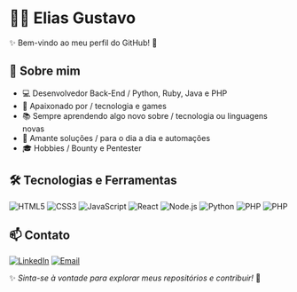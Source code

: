 <h1>👨‍💻 Elias Gustavo</h1>

✨ Bem-vindo ao meu perfil do GitHub! 🚀

## 🔹 Sobre mim
- 💻 Desenvolvedor Back-End / Python, Ruby, Java e PHP
- 🎯 Apaixonado por / tecnologia e games
- 📚 Sempre aprendendo algo novo sobre / tecnologia ou linguagens novas
- 🎨 Amante soluções / para o dia a dia e automações 
- 🎓 Hobbies / Bounty e Pentester

## 🛠️ Tecnologias e Ferramentas

![HTML5](https://img.shields.io/badge/-HTML5-E34F26?style=flat-square&logo=html5&logoColor=white)
![CSS3](https://img.shields.io/badge/-CSS3-1572B6?style=flat-square&logo=css3&logoColor=white)
![JavaScript](https://img.shields.io/badge/JavaScript-323330?style=flat&logo=javascript&logoColor=F7DF1E)
![React](https://img.shields.io/badge/-React-61DAFB?style=flat-square&logo=react&logoColor=black)
![Node.js](https://img.shields.io/badge/-Node.js-339933?style=flat-square&logo=node.js&logoColor=white)
![Python](https://img.shields.io/badge/-Python-3776AB?style=flat-square&logo=python&logoColor=white)
![PHP](https://img.shields.io/badge/-PHP-003383?style=flat-square&logo=php&logoColor=white)
![PHP](https://img.shields.io/badge/-Ruby-FF0036?style=flat-square&logo=ruby&logoColor=white)

## 📫 Contato

[![LinkedIn](https://img.shields.io/badge/-LinkedIn-0077B5?style=flat-square&logo=linkedin&logoColor=white)](https://www.linkedin.com/in/seu-usuario/)
[![Email](https://img.shields.io/badge/-Email-D14836?style=flat-square&logo=gmail&logoColor=white)](mailto:seuemail@gmail.com)

✨ _Sinta-se à vontade para explorar meus repositórios e contribuir!_ 🚀